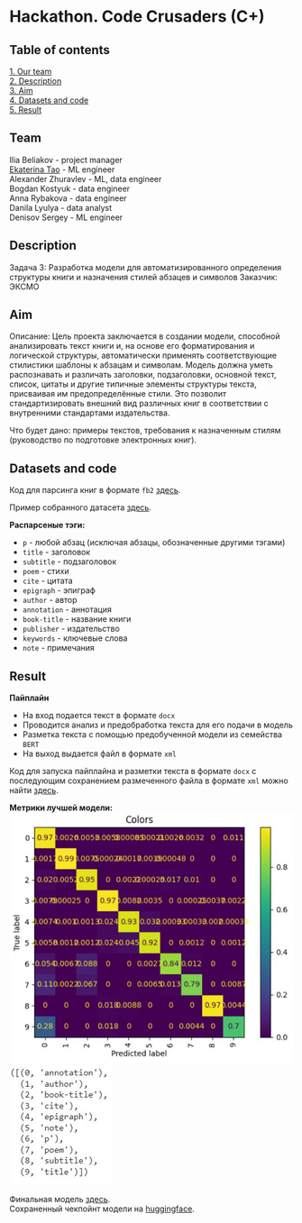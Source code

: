 # Hackathon. Code Crusaders (C+)

## Table of contents 
[1. Our team](https://github.com/ekaterinatao/hackathon_books_text_classification?tab=readme-ov-file#team)   
[2. Description](https://github.com/ekaterinatao/hackathon_books_text_classification?tab=readme-ov-file#description)   
[3. Aim](https://github.com/ekaterinatao/hackathon_books_text_classification?tab=readme-ov-file#aim)  
[4. Datasets and code](https://github.com/ekaterinatao/hackathon_books_text_classification?tab=readme-ov-file#datasets-and-code)  
[5. Result](https://github.com/ekaterinatao/hackathon_books_text_classification?tab=readme-ov-file#result)    

## Team
Ilia Beliakov - project manager  
[Ekaterina Tao](https://github.com/ekaterinatao) - ML engineer  
Alexander Zhuravlev - ML, data engineer  
Bogdan Kostyuk - data engineer  
Anna Rybakova - data engineer   
Danila Lyulya - data analyst  
Denisov Sergey - ML engineer  

## Description
Задача 3: Разработка модели для автоматизированного определения структуры книги и назначения стилей абзацев и символов
Заказчик: ЭКСМО   

## Aim
Описание: Цель проекта заключается в создании модели, способной анализировать текст книги и, на основе его форматирования и логической структуры, автоматически применять соответствующие стилистики шаблоны к абзацам и символам. Модель должна уметь распознавать и различать заголовки, подзаголовки, основной текст, список, цитаты и другие типичные элементы структуры текста, присваивая им предопределённые стили. Это позволит стандартизировать внешний вид различных книг в соответствии с внутренними стандартами издательства.

Что будет дано: примеры текстов, требования к назначенным стилям (руководство по подготовке электронных книг).

## Datasets and code
Код для парсинга книг в формате `fb2` [здесь](https://github.com/ekaterinatao/hackathon_books_text_classification/blob/main/Parsing_one_file_new.ipynb).  

Пример собранного датасета [здесь](https://github.com/ekaterinatao/hackathon_books_text_classification/tree/main/data).  

**Распарсеные тэги:**  
  
* `p` - любой абзац (исключая абзацы, обозначенные другими тэгами)  
* `title` - заголовок 
* `subtitle` - подзаголовок  
* `poem` - стихи  
* `cite` - цитата  
* `epigraph` - эпиграф 
* `author` - автор  
* `annotation` - аннотация  
* `book-title` - название книги   
* `publisher` - издательство  
* `keywords` - ключевые слова  
* `note` - примечания  

## Result

**Пайплайн**  
  
* На вход подается текст в формате `docx`  
* Проводится анализ и предобработка текста для его подачи в модель  
* Разметка текста с помощью предобученной модели из семейства `BERT`  
* На выход выдается файл в формате `xml`  
  
Код для запуска пайплайна и разметки текста в формате `docx` с последующим сохранением размеченного файла в формате `xml` можно найти [здесь](https://github.com/ekaterinatao/hackathon_books_text_classification/blob/main/inference_pipeline.ipynb).  
  
**Метрики лучшей модели:**  
![](https://github.com/ekaterinatao/hackathon_books_text_classification/blob/main/data/metrics_final_model.JPG) ![](https://github.com/ekaterinatao/hackathon_books_text_classification/blob/main/data/labels_final_model.JPG)  

Финальная модель [здесь](https://github.com/ekaterinatao/hackathon_books_text_classification/blob/main/code_sber_ruRoberta_ru_final.ipynb).  
Сохраненный чекпойнт модели на [huggingface](https://huggingface.co/ekaterinatao/books_text_class_roBERTa_ru_big/tree/main).  